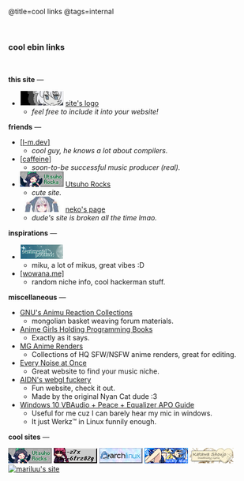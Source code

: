 @title=cool links
@tags=internal

<br />

### cool ebin links
<br />


<!-- this site info -->
**this site** —

- ![](/static/imgs/buttons/junko.png) [site's logo](/)
    - _feel free to include it into your website!_


<!-- friends -->
**friends** —

- [[<u>l-m.dev</u>]](https://me.l-m.dev/)
    - _cool guy, he knows a lot about compilers._
- [[caffeine](https://caffeine.moe/)]
    - _soon-to-be successful music producer (real)._
- [![](/static/imgs/buttons/utsuhorocks.png)](https://utsuho.rocks/) [Utsuho Rocks](https://utsuho.rocks/)
    - _cute site._
- ![Neko's site logo](/static/imgs/buttons/neko-dc.jpg) [neko's page](https://727.pages.dev/)
    - _dude's site is broken all the time lmao._

<!-- inspirations -->
**inspirations** —

- [![microsounds's logo](/static/imgs/buttons/microsounds.gif)](https://microsounds.github.io/)
    - miku, a lot of mikus, great vibes :D
- [[wowana.me]](https://wowana.me)
    - random niche info, cool hackerman stuff.

**miscellaneous**  —
- [GNU's Animu Reaction Collections](https://gnupluslinux.com/anime/)
    - mongolian basket weaving forum materials.
- [Anime Girls Holding Programming Books](https://github.com/cat-milk/Anime-Girls-Holding-Programming-Books)
    - Exactly as it says.
- [MG Anime Renders](https://a.mg-renders.net/)
    - Collections of HQ SFW/NSFW anime renders, great for editing.
- [Every Noise at Once](https://everynoise.com/)
    - Great website to find your music niche.
- [AIDN's webgl fuckery](https://aidn.jp/contents/)
    - Fun website, check it out. 
    - Made by the original Nyan Cat dude :3
- [Windows 10 VBAudio + Peace + Equalizer APO Guide](https://docs.google.com/document/d/1tbGOH1_Wbv94hwo1mVG31Sv1mbhqZqvM4cqw8yV2j2o/edit?pli=1)
    - Useful for me cuz I can barely hear my mic in windows.
    - It just Werkz™ in Linux funnily enough.


<!-- random webring/cool site links -->
**cool sites** —

[![](/static/imgs/buttons/utsuhorocks.png)](https://utsuho.rocks/) [![](/static/imgs/buttons/xn-neko-btn.gif)](https://猫.移动/) [![](/static/imgs/buttons/archlinux.gif)](https://archlinux.org/) [![](/static/imgs/buttons/konata.gif)](http://lucky-ch.com) [![](/static/imgs/buttons/katawashoujo.jpg)](https://www.katawa-shoujo.com/about.php) [![mariluu's site](https://mariluu.hehe.moe/content/maribanner.gif)](https://mariluu.hehe.moe)
